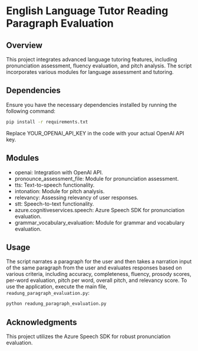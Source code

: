 # English Language Tutor Reading Paragraph Evaluation

## Overview

This project integrates advanced language tutoring features, including pronunciation assessment, fluency evaluation, and pitch analysis. The script incorporates various modules for language assessment and tutoring.

## Dependencies

Ensure you have the necessary dependencies installed by running the following command:

```bash
pip install -r requirements.txt
```
Replace YOUR_OPENAI_API_KEY in the code with your actual OpenAI API key.

## Modules
- openai: Integration with OpenAI API.
- pronounce_assessment_file: Module for pronunciation assessment.
- tts: Text-to-speech functionality.
- intonation: Module for pitch analysis.
- relevancy: Assessing relevancy of user responses.
- stt: Speech-to-text functionality.
- azure.cognitiveservices.speech: Azure Speech SDK for pronunciation evaluation.
- grammar_vocabulary_evaluation: Module for grammar and vocabulary evaluation.

## Usage
The script narrates a paragraph for the user and then takes a narration input of the same paragraph from the user and evaluates responses based on various criteria, including accuracy, completeness, fluency, prosody scores, per-word evaluation, pitch per word, overall pitch, and relevancy score.
To use the application, execute the main file, `readung_paragraph_evaluation.py`:
```python
python readung_paragraph_evaluation.py
```
## Acknowledgments
This project utilizes the Azure Speech SDK for robust pronunciation evaluation.

